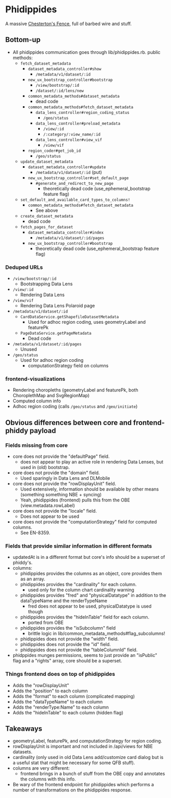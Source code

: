 Phidippides
===

A massive [Chesterton's Fence](https://en.wikipedia.org/wiki/Wikipedia:Chesterton%27s_fence), full
of barbed wire and stuff.

Bottom-up
---

- All phidippides communication goes through lib/phidippides.rb.  public methods:
  - `fetch_dataset_metadata`
    - `dataset_metadata_controller#show`
      - `/metadata/v1/dataset/:id`
    - `new_ux_bootstrap_controller#bootstrap`
      - `/view/bootstrap/:id`
      - `/dataset/:id/lens/new`
    - `common_metadata_methods#dataset_metadata`
      - dead code
    - `common_metadata_methods#fetch_dataset_metadata`
      - `data_lens_controller#region_coding_status`
        - `/geo/status`
      - `data_lens_controller#preload_metadata`
        - `/view/:id`
        - `/:category/:view_name/:id`
      - `data_lens_controller#view_vif`
        - `/view/vif`
    - `region_coder#get_job_id`
      - `/geo/status`
  - `update_dataset_metadata`
    - `dataset_metadata_controller#update`
      - `/metadata/v1/dataset/:id` (put)
    - `new_ux_bootstrap_controller#set_default_page`
      - `#generate_and_redirect_to_new_page`
        - theoretically dead code (use_ephemeral_bootstrap feature flag)
  - `set_default_and_available_card_types_to_columns!`
    - `common_metadata_methods#fetch_dataset_metadata`
      - See above
  - `create_dataset_metadata`
    - dead code
  - `fetch_pages_for_dataset`
    - `dataset_metadata_controller#index`
      - `/metadata/v1/dataset/:id/pages`
    - `new_ux_bootstrap_controller#bootstrap`
      - theoretically dead code (use_ephemeral_bootstrap feature flag)

### Deduped URLs

- `/view/bootstrap/:id`
  - Bootstrapping Data Lens
- `/view/:id`
  - Rendering Data Lens
- `/view/vif`
  - Rendering Data Lens Polaroid page
- `/metadata/v1/dataset/:id`
  - `CardDataService.getShapefileDatasetMetadata`
    - Used for adhoc region coding, uses geometryLabel and featurePk
  - `PageDataService.getPageMetadata`
    - Dead code
- `/metadata/v1/dataset/:id/pages`
  - Unused
- `/geo/status`
  - Used for adhoc region coding
    - computationStrategy field on columns

### frontend-visualizations

- Rendering choropleths (geometryLabel and featurePk, both ChoroplethMap and SvgRegionMap)
- Computed column info
- Adhoc region coding (calls `/geo/status` and `/geo/initiate`)

Obvious differences between core and frontend-phiddy payload
---

### Fields missing from core

- core does not provide the "defaultPage" field.
  - does not appear to play an active role in rendering Data Lenses, but used in (old) bootstrap.
- core does not provide the "domain" field.
  - Used sparingly in Data Lens and DLMobile
- core does not provide the "rowDisplayUnit" field.
  - Used extensively, information should be available by other means (something something NBE + syncing)
  - Yeah, phidippides (frontend) pulls this from the OBE (view.metadata.rowLabel)
- core does not provide the "locale" field.
  - Does not appear to be used
- core does not provide the "computationStrategy" field for computed columns.
  - See EN-8359.

### Fields that provide similar information in different formats

- updatedAt is in a different format but core's info should be a superset of phiddy's.
- columns:
  - phidippides provides the columns as an object, core provides them as an array.
  - phidippides provides the "cardinality" for each column.
    - used only for the column chart cardinality warning
  - phidippides provides "fred" and "physicalDatatype" in addition to the dataTypeName and the
    renderTypeName
    - fred does not appear to be used, physicalDatatype is used though
  - phidippides provides the "hideInTable" field for each column.
    - ported from OBE
  - phidippides provides the "isSubcolumn" field
    - brittle logic in lib/common_metadata_methods#flag_subcolumns!
  - phidippides does not provide the "width" field.
  - phidippides does not provide the "id" field.
  - phidippides does not provide the "tableColumnId" field.
- phidppides munges permissions, seems to just provide an "isPublic" flag and a "rights" array, core
  should be a superset.

### Things frontend does on top of phidippides

- Adds the "rowDisplayUnit"
- Adds the "position" to each column
- Adds the "format" to each column (complicated mapping)
- Adds the "dataTypeName" to each column
- Adds the "renderType:Name" to each column
- Adds the "hideInTable" to each column (hidden flag)

Takeaways
---

- geometryLabel, featurePk, and computationStrategy for region coding.
- rowDisplayUnit is important and not included in /api/views for NBE datasets.
- cardinality (only used in old Data Lens add/customize card dialog but is a useful stat that might
  be necessary for some QFB stuff).
- columns are very different:
  - frontend brings in a bunch of stuff from the OBE copy and annotates the columns with this info.
- Be wary of the frontend endpoint for phidippides which performs a number of transformations on the
  phidippides response.

